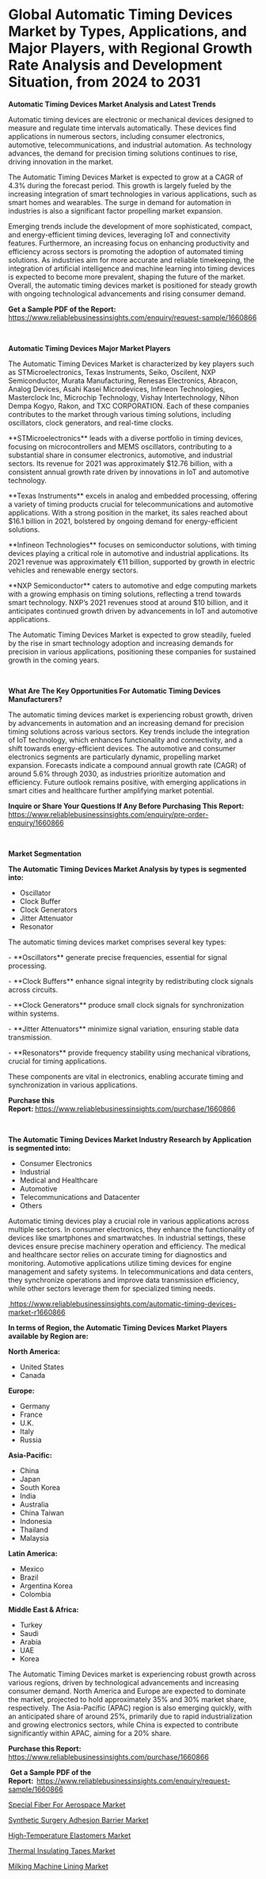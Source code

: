<p><h1>Global Automatic Timing Devices Market by Types, Applications, and Major Players, with Regional Growth Rate Analysis and Development Situation, from 2024 to 2031</h1></p><p><strong>Automatic Timing Devices Market Analysis and Latest Trends</strong></p>
<p><p>Automatic timing devices are electronic or mechanical devices designed to measure and regulate time intervals automatically. These devices find applications in numerous sectors, including consumer electronics, automotive, telecommunications, and industrial automation. As technology advances, the demand for precision timing solutions continues to rise, driving innovation in the market.</p><p>The Automatic Timing Devices Market is expected to grow at a CAGR of 4.3% during the forecast period. This growth is largely fueled by the increasing integration of smart technologies in various applications, such as smart homes and wearables. The surge in demand for automation in industries is also a significant factor propelling market expansion. </p><p>Emerging trends include the development of more sophisticated, compact, and energy-efficient timing devices, leveraging IoT and connectivity features. Furthermore, an increasing focus on enhancing productivity and efficiency across sectors is promoting the adoption of automated timing solutions. As industries aim for more accurate and reliable timekeeping, the integration of artificial intelligence and machine learning into timing devices is expected to become more prevalent, shaping the future of the market. Overall, the automatic timing devices market is positioned for steady growth with ongoing technological advancements and rising consumer demand.</p></p>
<p><strong>Get a Sample PDF of the Report:&nbsp;</strong> <a href="https://www.reliablebusinessinsights.com/enquiry/request-sample/1660866?utm_campaign=904&utm_medium=2&utm_source=Github&utm_content=ia&utm_term=26102024&utm_id=automatic-timing-devices">https://www.reliablebusinessinsights.com/enquiry/request-sample/1660866</a></p>
<p>&nbsp;</p>
<p><strong>Automatic Timing Devices Major Market Players</strong></p>
<p><p>The Automatic Timing Devices Market is characterized by key players such as STMicroelectronics, Texas Instruments, Seiko, Oscilent, NXP Semiconductor, Murata Manufacturing, Renesas Electronics, Abracon, Analog Devices, Asahi Kasei Microdevices, Infineon Technologies, Masterclock Inc, Microchip Technology, Vishay Intertechnology, Nihon Dempa Kogyo, Rakon, and TXC CORPORATION. Each of these companies contributes to the market through various timing solutions, including oscillators, clock generators, and real-time clocks.</p><p>**STMicroelectronics** leads with a diverse portfolio in timing devices, focusing on microcontrollers and MEMS oscillators, contributing to a substantial share in consumer electronics, automotive, and industrial sectors. Its revenue for 2021 was approximately $12.76 billion, with a consistent annual growth rate driven by innovations in IoT and automotive technology.</p><p>**Texas Instruments** excels in analog and embedded processing, offering a variety of timing products crucial for telecommunications and automotive applications. With a strong position in the market, its sales reached about $16.1 billion in 2021, bolstered by ongoing demand for energy-efficient solutions.</p><p>**Infineon Technologies** focuses on semiconductor solutions, with timing devices playing a critical role in automotive and industrial applications. Its 2021 revenue was approximately €11 billion, supported by growth in electric vehicles and renewable energy sectors.</p><p>**NXP Semiconductor** caters to automotive and edge computing markets with a growing emphasis on timing solutions, reflecting a trend towards smart technology. NXP’s 2021 revenues stood at around $10 billion, and it anticipates continued growth driven by advancements in IoT and automotive applications.</p><p>The Automatic Timing Devices Market is expected to grow steadily, fueled by the rise in smart technology adoption and increasing demands for precision in various applications, positioning these companies for sustained growth in the coming years.</p></p>
<p>&nbsp;</p>
<p><strong>What Are The Key Opportunities For Automatic Timing Devices Manufacturers?</strong></p>
<p><p>The automatic timing devices market is experiencing robust growth, driven by advancements in automation and an increasing demand for precision timing solutions across various sectors. Key trends include the integration of IoT technology, which enhances functionality and connectivity, and a shift towards energy-efficient devices. The automotive and consumer electronics segments are particularly dynamic, propelling market expansion. Forecasts indicate a compound annual growth rate (CAGR) of around 5.6% through 2030, as industries prioritize automation and efficiency. Future outlook remains positive, with emerging applications in smart cities and healthcare further amplifying market potential.</p></p>
<p><strong>Inquire or Share Your Questions If Any Before Purchasing This Report:</strong> <a href="https://www.reliablebusinessinsights.com/enquiry/pre-order-enquiry/1660866?utm_campaign=904&utm_medium=2&utm_source=Github&utm_content=ia&utm_term=26102024&utm_id=automatic-timing-devices">https://www.reliablebusinessinsights.com/enquiry/pre-order-enquiry/1660866</a></p>
<p>&nbsp;</p>
<p><strong>Market Segmentation</strong></p>
<p><strong>The Automatic Timing Devices Market Analysis by types is segmented into:</strong></p>
<p><ul><li>Oscillator</li><li>Clock Buffer</li><li>Clock Generators</li><li>Jitter Attenuator</li><li>Resonator</li></ul></p>
<p><p>The automatic timing devices market comprises several key types: </p><p>- **Oscillators** generate precise frequencies, essential for signal processing.</p><p>- **Clock Buffers** enhance signal integrity by redistributing clock signals across circuits.</p><p>- **Clock Generators** produce small clock signals for synchronization within systems.</p><p>- **Jitter Attenuators** minimize signal variation, ensuring stable data transmission.</p><p>- **Resonators** provide frequency stability using mechanical vibrations, crucial for timing applications. </p><p>These components are vital in electronics, enabling accurate timing and synchronization in various applications.</p></p>
<p><strong>Purchase this Report:&nbsp;</strong><a href="https://www.reliablebusinessinsights.com/purchase/1660866?utm_campaign=904&utm_medium=2&utm_source=Github&utm_content=ia&utm_term=26102024&utm_id=automatic-timing-devices">https://www.reliablebusinessinsights.com/purchase/1660866</a></p>
<p>&nbsp;</p>
<p><strong>The Automatic Timing Devices Market Industry Research by Application is segmented into:</strong></p>
<p><ul><li>Consumer Electronics</li><li>Industrial</li><li>Medical and Healthcare</li><li>Automotive</li><li>Telecommunications and Datacenter</li><li>Others</li></ul></p>
<p><p>Automatic timing devices play a crucial role in various applications across multiple sectors. In consumer electronics, they enhance the functionality of devices like smartphones and smartwatches. In industrial settings, these devices ensure precise machinery operation and efficiency. The medical and healthcare sector relies on accurate timing for diagnostics and monitoring. Automotive applications utilize timing devices for engine management and safety systems. In telecommunications and data centers, they synchronize operations and improve data transmission efficiency, while other sectors leverage them for specialized timing needs.</p></p>
<p><a href="https://www.reliablebusinessinsights.com/automatic-timing-devices-market-r1660866?utm_campaign=904&utm_medium=2&utm_source=Github&utm_content=ia&utm_term=26102024&utm_id=automatic-timing-devices">&nbsp;https://www.reliablebusinessinsights.com/automatic-timing-devices-market-r1660866</a></p>
<p><strong>In terms of Region, the Automatic Timing Devices Market Players available by Region are:</strong></p>
<p>
    <p> <strong> North America: </strong>
        <ul>
            <li>United States</li>
            <li>Canada</li>
        </ul>
        </p> 
    <p> <strong> Europe: </strong>
        <ul>
            <li>Germany</li>
            <li>France</li>
            <li>U.K.</li>
            <li>Italy</li>
            <li>Russia</li>
        </ul>
        </p> 
    <p> <strong> Asia-Pacific: </strong>
        <ul>
            <li>China</li>
            <li>Japan</li>
            <li>South Korea</li>
            <li>India</li>
            <li>Australia</li>
            <li>China Taiwan</li>
            <li>Indonesia</li>
            <li>Thailand</li>
            <li>Malaysia</li>
        </ul>
        </p> 
    <p> <strong> Latin America: </strong>
        <ul>
            <li>Mexico</li>
            <li>Brazil</li>
            <li>Argentina Korea</li>
            <li>Colombia</li>
        </ul>
        </p> 
    <p> <strong> Middle East & Africa: </strong>
        <ul>
            <li>Turkey</li>
            <li>Saudi</li>
            <li>Arabia</li>
            <li>UAE</li>
            <li>Korea</li>
        </ul>
    </p>
    </p>
<p><p>The Automatic Timing Devices market is experiencing robust growth across various regions, driven by technological advancements and increasing consumer demand. North America and Europe are expected to dominate the market, projected to hold approximately 35% and 30% market share, respectively. The Asia-Pacific (APAC) region is also emerging quickly, with an anticipated share of around 25%, primarily due to rapid industrialization and growing electronics sectors, while China is expected to contribute significantly within APAC, aiming for a 20% share.</p></p>
<p><strong>Purchase this Report: </strong><a href="https://www.reliablebusinessinsights.com/purchase/1660866?utm_campaign=904&utm_medium=2&utm_source=Github&utm_content=ia&utm_term=26102024&utm_id=automatic-timing-devices">https://www.reliablebusinessinsights.com/purchase/1660866</a></p>
<p>&nbsp;<strong>Get a Sample PDF of the Report:&nbsp;&nbsp;</strong><a href="https://www.reliablebusinessinsights.com/enquiry/request-sample/1660866?utm_campaign=904&utm_medium=2&utm_source=Github&utm_content=ia&utm_term=26102024&utm_id=automatic-timing-devices">https://www.reliablebusinessinsights.com/enquiry/request-sample/1660866</a></p>
<p><strong></strong></p>
<p><p><a href="https://github.com/catusaesianou/Market-Research-Report-List-1/blob/main/special-fiber-for-aerospace-market.md?utm_campaign=904&utm_medium=2&utm_source=Github&utm_content=ia&utm_term=26102024&utm_id=automatic-timing-devices">Special Fiber For Aerospace Market</a></p><p><a href="https://www.linkedin.com/pulse/exploring-synthetic-surgery-adhesion-barrier-market-strategic-rsvtf?utm_campaign=904&utm_medium=2&utm_source=Github&utm_content=ia&utm_term=26102024&utm_id=automatic-timing-devices">Synthetic Surgery Adhesion Barrier Market</a></p><p><a href="https://medium.com/@arnaudyclavinec/global-high-temperature-elastomers-market-trends-forecasts-and-market-strategic-analysis-2024-a6a8eb2fc14a?postPublishedType=repub&utm_campaign=904&utm_medium=2&utm_source=Github&utm_content=ia&utm_term=26102024&utm_id=automatic-timing-devices">High-Temperature Elastomers Market</a></p><p><a href="https://github.com/sogusofer/Market-Research-Report-List-1/blob/main/thermal-insulating-tapes-market.md?utm_campaign=904&utm_medium=2&utm_source=Github&utm_content=ia&utm_term=26102024&utm_id=automatic-timing-devices">Thermal Insulating Tapes Market</a></p><p><a href="https://issuu.com/reportprime-2/docs/milking-machine-lining-market-size-_947da17fd0a81b?utm_campaign=904&utm_medium=2&utm_source=Github&utm_content=ia&utm_term=26102024&utm_id=automatic-timing-devices">Milking Machine Lining Market</a></p></p>